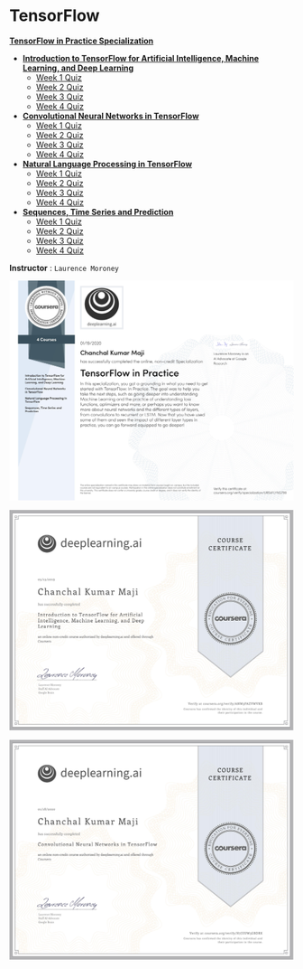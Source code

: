 # TensorFlow

**[TensorFlow in Practice Specialization](https://www.coursera.org/specializations/tensorflow-in-practice)**
+ **[Introduction to TensorFlow for Artificial Intelligence, Machine Learning, and Deep Learning](https://www.coursera.org/learn/introduction-tensorflow)**
  + [Week 1 Quiz](https://github.com/ChanchalKumarMaji/TensorFlow-in-Practice-Specialization/blob/master/Introduction%20to%20TensorFlow%20for%20Artificial%20Intelligence%2C%20Machine%20Learning%2C%20and%20Deep%20Learning/Week%201/Week%201%20Quiz.pdf)
  + [Week 2 Quiz](https://github.com/ChanchalKumarMaji/TensorFlow-in-Practice-Specialization/blob/master/Introduction%20to%20TensorFlow%20for%20Artificial%20Intelligence%2C%20Machine%20Learning%2C%20and%20Deep%20Learning/Week%202/Week%202%20Quiz.pdf)
  + [Week 3 Quiz](https://github.com/ChanchalKumarMaji/TensorFlow-in-Practice-Specialization/blob/master/Introduction%20to%20TensorFlow%20for%20Artificial%20Intelligence%2C%20Machine%20Learning%2C%20and%20Deep%20Learning/Week%203/Week%203%20Quiz.pdf)
  + [Week 4 Quiz](https://github.com/ChanchalKumarMaji/TensorFlow-in-Practice-Specialization/blob/master/Introduction%20to%20TensorFlow%20for%20Artificial%20Intelligence%2C%20Machine%20Learning%2C%20and%20Deep%20Learning/Week%204/Week%204%20Quiz.pdf)
+ **[Convolutional Neural Networks in TensorFlow](https://www.coursera.org/learn/convolutional-neural-networks-tensorflow)**
  + [Week 1 Quiz](https://github.com/ChanchalKumarMaji/TensorFlow-in-Practice-Specialization/blob/master/Convolutional%20Neural%20Networks%20in%20TensorFlow/Week%201/Week%201%20Quiz.pdf)
  + [Week 2 Quiz](https://github.com/ChanchalKumarMaji/TensorFlow-in-Practice-Specialization/blob/master/Convolutional%20Neural%20Networks%20in%20TensorFlow/Week%202/Week%202%20Quiz.pdf)
  + [Week 3 Quiz](https://github.com/ChanchalKumarMaji/TensorFlow-in-Practice-Specialization/blob/master/Convolutional%20Neural%20Networks%20in%20TensorFlow/Week%203/Week%203%20Quiz.pdf)
  + [Week 4 Quiz](https://github.com/ChanchalKumarMaji/TensorFlow-in-Practice-Specialization/blob/master/Convolutional%20Neural%20Networks%20in%20TensorFlow/Week%204/Week%204%20Quiz.pdf)
+ **[Natural Language Processing in TensorFlow](https://www.coursera.org/learn/natural-language-processing-tensorflow)**
  + [Week 1 Quiz](https://github.com/ChanchalKumarMaji/TensorFlow-in-Practice-Specialization/blob/master/Natural%20Language%20Processing%20in%20TensorFlow/Week%201/Week%201%20Quiz.pdf)
  + [Week 2 Quiz](https://github.com/ChanchalKumarMaji/TensorFlow-in-Practice-Specialization/blob/master/Natural%20Language%20Processing%20in%20TensorFlow/Week%202/Week%202%20Quiz.pdf)
  + [Week 3 Quiz](https://github.com/ChanchalKumarMaji/TensorFlow-in-Practice-Specialization/blob/master/Natural%20Language%20Processing%20in%20TensorFlow/Week%203/Week%203%20Quiz.pdf)
  + [Week 4 Quiz](https://github.com/ChanchalKumarMaji/TensorFlow-in-Practice-Specialization/blob/master/Natural%20Language%20Processing%20in%20TensorFlow/Week%204/Week%204%20Quiz.pdf)
+ **[Sequences, Time Series and Prediction](https://www.coursera.org/learn/tensorflow-sequences-time-series-and-prediction)**
  + [Week 1 Quiz]()
  + [Week 2 Quiz]()
  + [Week 3 Quiz]()
  + [Week 4 Quiz]()


**Instructor** : `Laurence Moroney`


<kbd><img src="https://github.com/ChanchalKumarMaji/TensorFlow-in-Practice-Specialization/blob/master/Certificate/Certificate.jpg" /></kbd>


<kbd><img src="https://github.com/ChanchalKumarMaji/TensorFlow-in-Practice-Specialization/blob/master/Introduction%20to%20TensorFlow%20for%20Artificial%20Intelligence%2C%20Machine%20Learning%2C%20and%20Deep%20Learning/Certificate/Certificate.jpg" /></kbd>


<kbd><img src="https://github.com/ChanchalKumarMaji/TensorFlow-in-Practice-Specialization/blob/master/Convolutional%20Neural%20Networks%20in%20TensorFlow/Certificate/Certificate.jpg" /></kbd>
